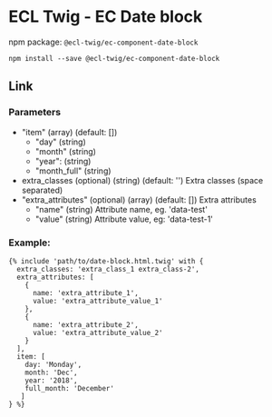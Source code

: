 # ECL Twig - EC Date block

npm package: `@ecl-twig/ec-component-date-block`

```shell
npm install --save @ecl-twig/ec-component-date-block
```

## Link

### Parameters

- "item" (array) (default: [])
  - "day" (string)
  - "month" (string)
  - "year": (string)
  - "month_full" (string)
- extra_classes (optional) (string) (default: '') Extra classes (space separated)
- "extra_attributes" (optional) (array) (default: []) Extra attributes
  - "name" (string) Attribute name, eg. 'data-test'
  - "value" (string) Attribute value, eg: 'data-test-1'

### Example:

<!-- prettier-ignore -->
```twig
{% include 'path/to/date-block.html.twig' with { 
  extra_classes: 'extra_class_1 extra_class-2',
  extra_attributes: [
    {
      name: 'extra_attribute_1',
      value: 'extra_attribute_value_1'
    },
    {
      name: 'extra_attribute_2',
      value: 'extra_attribute_value_2'
    }
  ],
  item: [
    day: 'Monday',
    month: 'Dec',
    year: '2018',
    full_month: 'December'
   ] 
} %} 
```
